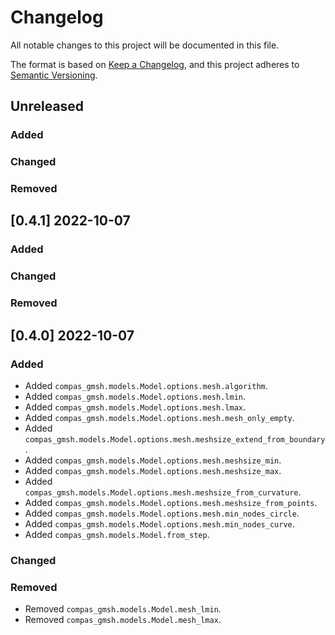 # Changelog

All notable changes to this project will be documented in this file.

The format is based on [Keep a Changelog](https://keepachangelog.com/en/1.0.0/),
and this project adheres to [Semantic Versioning](https://semver.org/spec/v2.0.0.html).

## Unreleased

### Added

### Changed

### Removed


## [0.4.1] 2022-10-07

### Added

### Changed

### Removed


## [0.4.0] 2022-10-07

### Added

* Added `compas_gmsh.models.Model.options.mesh.algorithm`.
* Added `compas_gmsh.models.Model.options.mesh.lmin`.
* Added `compas_gmsh.models.Model.options.mesh.lmax`.
* Added `compas_gmsh.models.Model.options.mesh.mesh_only_empty`.
* Added `compas_gmsh.models.Model.options.mesh.meshsize_extend_from_boundary`.
* Added `compas_gmsh.models.Model.options.mesh.meshsize_min`.
* Added `compas_gmsh.models.Model.options.mesh.meshsize_max`.
* Added `compas_gmsh.models.Model.options.mesh.meshsize_from_curvature`.
* Added `compas_gmsh.models.Model.options.mesh.meshsize_from_points`.
* Added `compas_gmsh.models.Model.options.mesh.min_nodes_circle`.
* Added `compas_gmsh.models.Model.options.mesh.min_nodes_curve`.
* Added `compas_gmsh.models.Model.from_step`.

### Changed

### Removed

* Removed `compas_gmsh.models.Model.mesh_lmin`.
* Removed `compas_gmsh.models.Model.mesh_lmax`.

